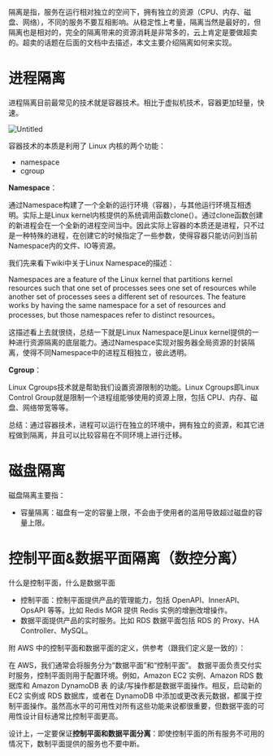 隔离是指，服务在运行相对独立的空间下，拥有独立的资源（CPU、内存、磁盘、网络），不同的服务不要互相影响。从稳定性上考量，隔离当然是最好的，但隔离也是相对的，完全的隔离带来的资源消耗是非常多的，云上肯定是要做超卖的。超卖的话题在后面的文档中去描述，本文主要介绍隔离如何来实现。

# 进程隔离

进程隔离目前最常见的技术就是容器技术。相比于虚拟机技术，容器更加轻量，快速。

![Untitled](https://ahan-ai.notion.site/image/https%3A%2F%2Fs8.51cto.com%2Foss%2F202207%2F11%2F172dc5e63b51b6be0b321004537d2fb2bb5dcb.png?table=block&id=251329c1-2d41-42a1-a9c0-ae28c25e1518&spaceId=3841c813-6aff-406c-8c94-6fa3c0018b15&width=2000&userId=&cache=v2)

容器技术的本质是利用了 Linux 内核的两个功能：

- namespace
- cgroup

**Namespace**：

通过Namespace构建了一个全新的运行环境（容器），与其他运行环境互相透明。实际上是Linux kernel内核提供的系统调用函数clone(）。通过clone函数创建的新进程会在一个全新的进程空间当中。因此实际上容器的本质还是进程，只不过是一种特殊的进程，在创建它的时候指定了一些参数，使得容器只能访问到当前Namespace内的文件、IO等资源。

我们先来看下wiki中关于Linux Namespace的描述：

Namespaces are a feature of the Linux kernel that partitions kernel resources such that one set of processes sees one set of resources while another set of processes sees a different set of resources. The feature works by having the same namespace for a set of resources and processes, but those namespaces refer to distinct resources。

这描述看上去就很绕，总结一下就是Linux Namespace是Linux kernel提供的一种进行资源隔离的底层能力。通过Namespace实现对服务器全局资源的封装隔离，使得不同Namespace中的进程互相独立，彼此透明。

**Cgroup**：

Linux Cgroups技术就是帮助我们设置资源限制的功能。Linux Cgroups即Linux Control Group就是限制一个进程组能够使用的资源上限，包括 CPU、内存、磁盘、网络带宽等等。

总结：通过容器技术，进程可以运行在独立的环境中，拥有独立的资源，和其它进程做到隔离，并且可以比较容易在不同环境上进行迁移。

# 磁盘隔离

磁盘隔离主要指：

- 容量隔离：磁盘有一定的容量上限，不会由于使用者的滥用导致超过磁盘的容量上限。

# 控制平面&数据平面隔离（数控分离）

什么是控制平面，什么是数据平面

- 控制平面：控制平面提供产品的管理能力，包括 OpenAPI、InnerAPI、OpsAPI 等等。比如 Redis MGR 提供 Redis 实例的增删改增操作。
- 数据平面提供产品的实时服务。比如 RDS 数据平面包括 RDS 的 Proxy、HA Controller、MySQL。

附 AWS 中的控制平面和数据平面的定义，供参考（跟我们定义是一致的）：

在 AWS，我们通常会将服务分为“数据平面”和“控制平面”。 数据平面负责交付实时服务，控制平面则用于配置环境。例如，Amazon EC2 实例、Amazon RDS 数据库和 Amazon DynamoDB 表 的读/写操作都是数据平面操作。相反，启动新的 EC2 实例或 RDS 数据库，或者在 DynamoDB 中添加或更改表元数据，都属于控制平面操作。虽然高水平的可用性对所有这些功能来说都很重要，但数据平面的可用性设计目标通常比控制平面更高。

设计上，一定要保证**控制平面和数据平面分离**：即使控制平面的所有服务不可用的情况下，数制平面提供的服务也不要中断。